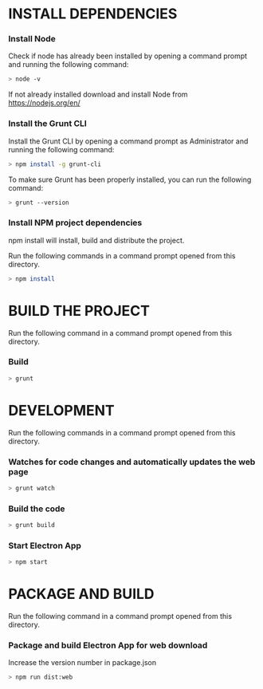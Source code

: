 # INSTALL DEPENDENCIES

### Install Node
Check if node has already been installed by opening a command prompt and running the following command: 
```sh
> node -v
```
If not already installed download and install Node from https://nodejs.org/en/

### Install the Grunt CLI
Install the Grunt CLI by opening a command prompt as Administrator and running the following command: 
```sh
> npm install -g grunt-cli
```

To make sure Grunt has been properly installed, you can run the following command:
```sh
> grunt --version
```

### Install NPM project dependencies 

npm install will install, build and distribute the project.

Run the following commands in a command prompt opened from this directory. 

```sh
> npm install
```

# BUILD THE PROJECT

Run the following command in a command prompt opened from this directory. 

### Build 
```sh
> grunt
```

# DEVELOPMENT

Run the following commands in a command prompt opened from this directory. 

### Watches for code changes and automatically updates the web page  
```sh
> grunt watch
```

### Build the code 
```sh
> grunt build
```

### Start Electron App 
```sh
> npm start
```

# PACKAGE AND BUILD

Run the following command in a command prompt opened from this directory. 

### Package and build Electron App for web download

Increase the version number in package.json

```sh
> npm run dist:web
```